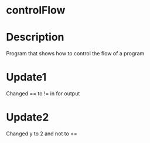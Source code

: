 # controlFlow
# Description
Program that shows how to control the flow of a program

# Update1
Changed == to != in for output

# Update2
Changed y to 2 and not to <=

